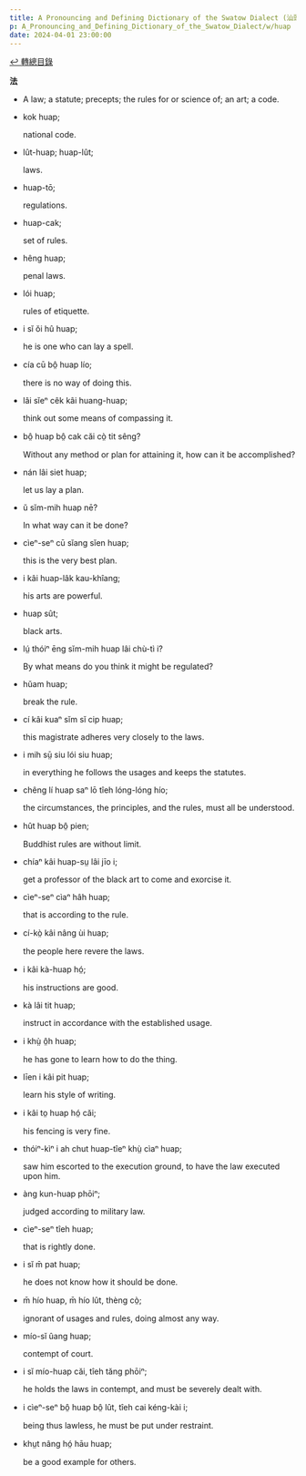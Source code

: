 ```yaml
---
title: A Pronouncing and Defining Dictionary of the Swatow Dialect (汕頭方言音義字典) / huap
p: A_Pronouncing_and_Defining_Dictionary_of_the_Swatow_Dialect/w/huap
date: 2024-04-01 23:00:00
---
```


[↩️ 轉總目錄](/A_Pronouncing_and_Defining_Dictionary_of_the_Swatow_Dialect)


**法**
- A law; a statute; precepts; the rules for or science of; an art; a code.

- kok huap;

  national code.

- lût-huap; huap-lût;

  laws.

- huap-tō;

  regulations.

- huap-cak;

  set of rules.

- hêng huap;

  penal laws.

- lói huap;

  rules of etiquette.

- i sĭ ŏi hû huap;

  he is one who can lay a spell.

- cía cū bô̤ huap lío;

  there is no way of doing this.

- lâi sĭeⁿ cêk kâi huang-huap;

  think out some means of compassing it.

- bô̤ huap bô̤ cak căi cò̤ tit sêng?

  Without any method or plan for attaining it, how can it be accomplished?

- nán lâi siet huap;

  let us lay a plan.

- ŭ sĭm-mih huap nē?

  In what way can it be done?

- cìeⁿ-seⁿ cū sĭang sĭen huap;

  this is the very best plan.

- i kâi huap-lâk kau-khîang;

  his arts are powerful.

- huap sût;

  black arts.

- lṳ́ thóiⁿ ēng sĭm-mih huap lâi chù-tì i?

  By what means do you think it might be regulated?

- hŭam huap;

  break the rule.

- cí kâi kuaⁿ sĭm sĭ cip huap;

  this magistrate adheres very closely to the laws.

- i mih sṳ̄ siu lói siu huap;

  in everything he follows the usages and keeps the statutes.

- chêng lí huap saⁿ lō tîeh lóng-lóng hío;

  the circumstances, the principles, and the rules, must all be understood.

- hût huap bô̤ pien;

  Buddhist rules are without limit.

- chíaⁿ kâi huap-sṳ lâi jīo i;

  get a professor of the black art to come and exorcise it.

- cìeⁿ-seⁿ cìaⁿ hâh huap;

  that is according to the rule.

- cí-kò̤ kâi nâng ùi huap;

  the people here revere the laws.

- i kâi kà-huap hó̤;

  his instructions are good.

- kà lâi tit huap;

  instruct in accordance with the established usage.

- i khṳ̀ ô̤h huap;

  he has gone to learn how to do the thing.

- līen i kâi pit huap;

  learn his style of writing.

- i kâi to̤ huap hó̤ căi;

  his fencing is very fine.

- thóiⁿ-kìⁿ i ah chut huap-tîeⁿ khṳ̀ cìaⁿ huap;

  saw him escorted to the execution ground, to have the law executed upon him.

- àng kun-huap phōiⁿ;

  judged according to military law.

- cìeⁿ-seⁿ tîeh huap;

  that is rightly done.

- i sĭ m̄ pat huap;

  he does not know how it should be done.

- m̄ hío huap, m̄ hío lût, thèng cò̤;

  ignorant of usages and rules, doing almost any way.

- mío-sĭ ûang huap;

  contempt of court.

- i sĭ  mío-huap căi, tîeh tăng phōiⁿ;

  he holds the laws in contempt, and must be severely dealt with.

- i cìeⁿ-seⁿ bô̤ huap bô̤ lût, tîeh cai kéng-kài i;

  being thus lawless, he must be put under restraint.

- khṳt nâng hó̤ hāu huap;

  be a good example for others.